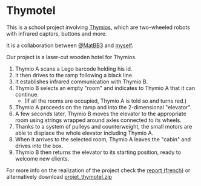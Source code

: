 # Thymotel

This is a school project involving [Thymios](https://www.thymio.org/), which are two-wheeled robots with infrared captors, buttons and more.

It is a collaboration between [@MatBB3](https://github.com/MatBB3) and [myself](https://github.com/LordBaryhobal).

Our project is a laser-cut wooden hotel for Thymios.

1. Thymio A scans a Lego barcode holding his id.
2. It then drives to the ramp following a black line.
3. It establishes infrared communication with Thymio B.
4. Thymio B selects an empty "room" and indicates to Thymio A that it can continue.
   - (If all the rooms are occupied, Thymio A is told so and turns red.)
5. Thymio A proceeds on the ramp and into the 2-dimensional "elevator".
6. A few seconds later, Thymio B moves the elevator to the appropriate room using strings wrapped around axles connected to its wheels.
7. Thanks to a system of pulleys and counterweight, the small motors are able to displace the whole elevator including Thymio A.
8. When it arrives to the selected room, Thymio A leaves the "cabin" and drives into the box.
9. Thymio B then returns the elevator to its starting position, ready to welcome new clients.

For more info on the realization of the project check the [report (french)](rapport/main.pdf) or alternatively download [projet_thymotel.zip](projet_thymotel.zip)
